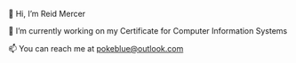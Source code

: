 👋 Hi, I’m Reid Mercer

🌱 I’m currently working on my Certificate for Computer Information Systems

📫 You can reach me at pokeblue@outlook.com

